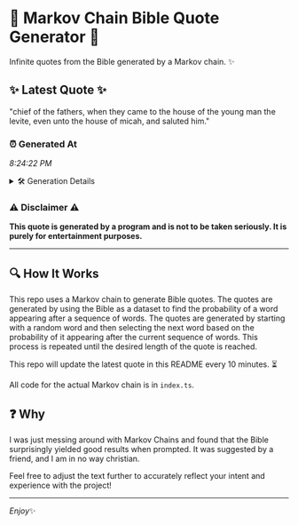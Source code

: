 # 📖 Markov Chain Bible Quote Generator 📖

Infinite quotes from the Bible generated by a Markov chain. ✨

## ✨ Latest Quote ✨
"chief of the fathers, when they came to the house of the young man the levite, even unto the house of micah, and saluted him."

### ⏰ Generated At
*8:24:22 PM*

<details>
    <summary>🛠️ Generation Details</summary>
    <p>
        <strong>🌱 Seed:</strong> chief<br>
        <strong>🔄 Iterations:</strong> 24<br>
        <strong>📜 Context History:</strong><br>[ chief ]: of<br>[ chief, of ]: the<br>[ chief, of, the ]: fathers,<br>[ chief, of, the, fathers, ]: when<br>[ chief, of, the, fathers,, when ]: they<br>[ chief, of, the, fathers,, when, they ]: came<br>[ of, the, fathers,, when, they, came ]: to<br>[ the, fathers,, when, they, came, to ]: the<br>[ fathers,, when, they, came, to, the ]: house<br>[ when, they, came, to, the, house ]: of<br>[ they, came, to, the, house, of ]: the<br>[ came, to, the, house, of, the ]: young<br>[ to, the, house, of, the, young ]: man<br>[ the, house, of, the, young, man ]: the<br>[ house, of, the, young, man, the ]: levite,<br>[ of, the, young, man, the, levite, ]: even<br>[ the, young, man, the, levite,, even ]: unto<br>[ young, man, the, levite,, even, unto ]: the<br>[ man, the, levite,, even, unto, the ]: house<br>[ the, levite,, even, unto, the, house ]: of<br>[ levite,, even, unto, the, house, of ]: micah,<br>[ even, unto, the, house, of, micah, ]: and<br>[ unto, the, house, of, micah,, and ]: saluted<br>[ the, house, of, micah,, and, saluted ]: him.<br>
    </p>
</details>

### ⚠️ Disclaimer ⚠️
**This quote is generated by a program and is not to be taken seriously. It is purely for entertainment purposes.**

---

## 🔍 How It Works

This repo uses a Markov chain to generate Bible quotes. The quotes are generated by using the Bible as a dataset to find the probability of a word appearing after a sequence of words. The quotes are generated by starting with a random word and then selecting the next word based on the probability of it appearing after the current sequence of words. This process is repeated until the desired length of the quote is reached.

This repo will update the latest quote in this README every 10 minutes. ⏳

All code for the actual Markov chain is in `index.ts`.

## ❓ Why

I was just messing around with Markov Chains and found that the Bible surprisingly yielded good results when prompted. 
It was suggested by a friend, and I am in no way christian.

Feel free to adjust the text further to accurately reflect your intent and experience with the project!

---

*Enjoy*✨
